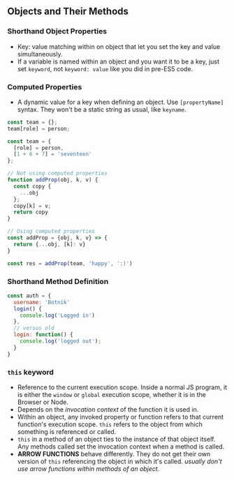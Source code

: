 ## Objects and Their Methods

### Shorthand Object Properties
* Key: value matching within on object that let you set the key and value simultaneously.
* If a variable is named within an object and you want it to be a key, just set `keyword`, not `keyword: value` like you did in pre-ES5 code.

### Computed Properties
* A dynamic value for a key when defining an object. Use `[propertyName]` syntax. They won't be a static string as usual, like `keyname`.
```javascript
const team = {};
team[role] = person;

const team = {
  [role] = person,
  [1 + 6 + 7] = 'seventeen'
};
```
```javascript
// Not using computed properties
function addProp(obj, k, v) {
  const copy {
    ...obj
  };
  copy[k] = v;
  return copy
}

// Using computed properties
const addProp = {obj, k, v} => {
  return {...obj, [k]: v}
}

const res = addProp(team, 'happy', ':)')
```

### Shorthand Method Definition
```javascript
const auth = {
  username: 'Botnik'
  login() {
    console.log('Logged in')
  },
  // versus old
  login: function() {
    console.log('logged out');
  }
}
```

### `this` keyword
* Reference to the current execution scope.  Inside a normal JS program, it is either the `window` or `global` execution scope, whether it is in the Browser or Node.
* Depends on the *invocation context* of the function it is used in.
* Within an object, any invoked property or function refers to that current function's execution scope. `this` refers to the object from which something is referenced or called. 
* `this` in a method of an object ties to the instance of that object itself. Any methods called set the invocation context when a method is called.
* **ARROW FUNCTIONS** behave differently. They do not get their own version of `this` referencing the object in which it's called. *usually don't use arrow functions within methods of an object*.